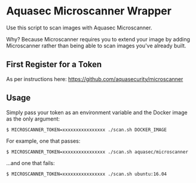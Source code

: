 # Aquasec Microscanner Wrapper

Use this script to scan images with Aquasec Microscanner.

Why? Because Microscanner requires you to extend your image by adding Microscanner rather than being able to scan images you've already built.

## First Register for a Token

As per instructions here: <https://github.com/aquasecurity/microscanner>

## Usage

Simply pass your token as an environment variable and the Docker image as the only argument:

```
$ MICROSCANNER_TOKEN=xxxxxxxxxxxxxxxx ./scan.sh DOCKER_IMAGE
```

For example, one that passes:

```
$ MICROSCANNER_TOKEN=xxxxxxxxxxxxxxxx ./scan.sh aquasec/microscanner
```

...and one that fails:

```
$ MICROSCANNER_TOKEN=xxxxxxxxxxxxxxxx ./scan.sh ubuntu:16.04
```

